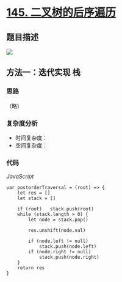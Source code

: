 # [145. 二叉树的后序遍历](https://leetcode-cn.com/problems/binary-tree-postorder-traversal/)

## 题目描述

![](https://cdn.jsdelivr.net/gh/yummy-zc/image-warehouse/images/algorithmimage-20200815130027567.png)

## 方法一：**迭代实现 栈**

### 思路

（略）

### 复杂度分析

- 时间复杂度：
- 空间复杂度：

### 代码

*JavaScript*

```JS
var postorderTraversal = (root) => {
    let res = []
    let stack = []
    
    if (root)	stack.push(root)
    while (stack.length > 0) {
		let node = stack.pop()
        
        res.unshift(node.val)
        
        if (node.left != null) 
            stack.push(node.left)
        if (node.right != null) 
            stack.push(node.right)
    }
    return res
}
```

